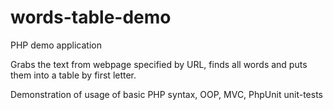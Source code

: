 words-table-demo
================

PHP demo application

Grabs the text from webpage specified by URL, finds all words and puts them into a table by first letter.

Demonstration of usage of basic PHP syntax, OOP, MVC, PhpUnit unit-tests
